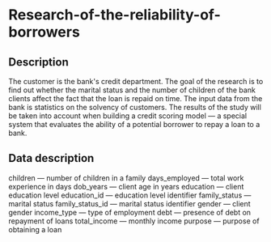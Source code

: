 # Research-of-the-reliability-of-borrowers
## Description
The customer is the bank's credit department. The goal of the research is to find out whether the marital status and the number of children of the bank clients affect the fact that the loan is repaid on time. The input data from the bank is statistics on the solvency of customers.
The results of the study will be taken into account when building a credit scoring model — a special system that evaluates the ability of a potential borrower to repay a loan to a bank.
## Data description
children — number of children in a family
days_employed — total work experience in days
dob_years — client age in years
education — client education level
education_id — education level identifier
family_status — marital status
family_status_id — marital status identifier
gender — client gender
income_type — type of employment
debt — presence of debt on repayment of loans
total_income — monthly income
purpose — purpose of obtaining a loan

